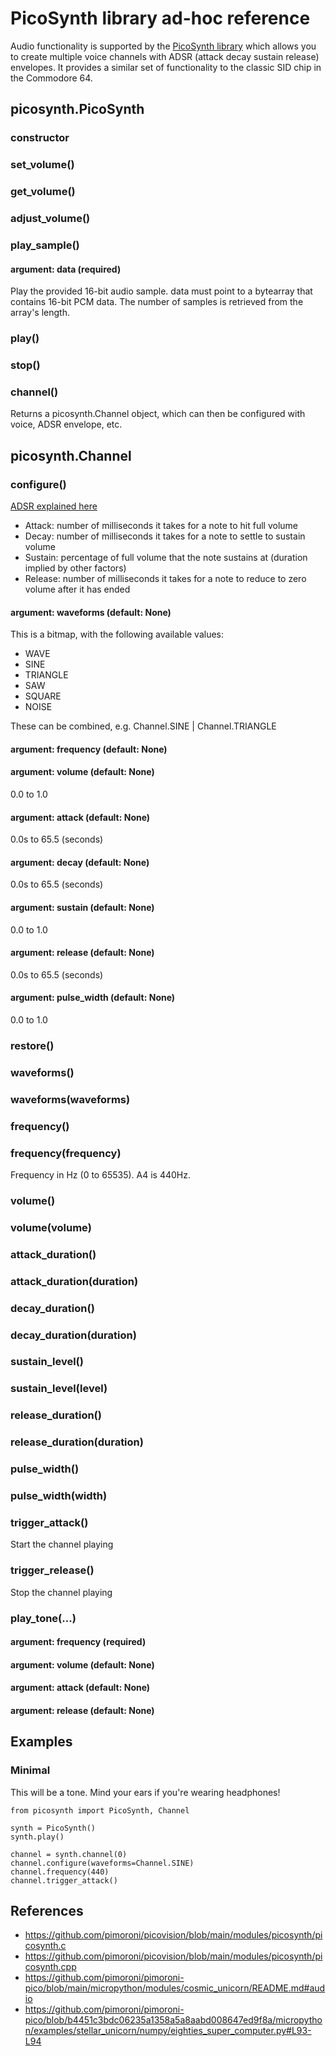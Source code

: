 # PicoSynth library ad-hoc reference

Audio functionality is supported by the [PicoSynth library](https://github.com/pimoroni/pimoroni-pico/tree/main/libraries/pico_synth) which allows you to create multiple voice channels with ADSR (attack decay sustain release) envelopes. It provides a similar set of functionality to the classic SID chip in the Commodore 64.

## picosynth.PicoSynth

### constructor

### set_volume()

### get_volume()

### adjust_volume()

### play_sample()

#### argument: data (required)

Play the provided 16-bit audio sample. data must point to a bytearray that contains 16-bit PCM data. The number of samples is retrieved from the array's length.

### play()

### stop()

### channel()

Returns a picosynth.Channel object, which can then be configured with voice, ADSR envelope, etc.

## picosynth.Channel

### configure()

[ADSR explained here](https://github.com/pimoroni/pimoroni-pico/blob/b4451c3bdc06235a1358a5a8aabd008647ed9f8a/libraries/pico_synth/pico_synth.hpp#L18C1-L21C103)

- Attack:  number of milliseconds it takes for a note to hit full volume
- Decay:   number of milliseconds it takes for a note to settle to sustain volume
- Sustain: percentage of full volume that the note sustains at (duration implied by other factors)
- Release: number of milliseconds it takes for a note to reduce to zero volume after it has ended

#### argument: waveforms (default: None)

This is a bitmap, with the following available values:

- WAVE
- SINE
- TRIANGLE
- SAW
- SQUARE
- NOISE

These can be combined, e.g. Channel.SINE | Channel.TRIANGLE

#### argument: frequency (default: None)

#### argument: volume (default: None)

0.0 to 1.0

#### argument: attack (default: None)

0.0s to 65.5 (seconds)

#### argument: decay (default: None)

0.0s to 65.5 (seconds)

#### argument: sustain (default: None)

0.0 to 1.0

#### argument: release (default: None)

0.0s to 65.5 (seconds)

#### argument: pulse_width (default: None)

0.0 to 1.0

### restore()

### waveforms()

### waveforms(waveforms)

### frequency()

### frequency(frequency)

Frequency in Hz (0 to 65535). A4 is 440Hz.

### volume()

### volume(volume)

### attack_duration()

### attack_duration(duration)

### decay_duration()

### decay_duration(duration)

### sustain_level()

### sustain_level(level)

### release_duration()

### release_duration(duration)

### pulse_width()

### pulse_width(width)

### trigger_attack()

Start the channel playing

### trigger_release()

Stop the channel playing

### play_tone(...)

#### argument: frequency (required)

#### argument: volume (default: None)

#### argument: attack (default: None)

#### argument: release (default: None)

## Examples

### Minimal

This will be a tone. Mind your ears if you're wearing headphones!
```
from picosynth import PicoSynth, Channel

synth = PicoSynth()
synth.play()

channel = synth.channel(0)
channel.configure(waveforms=Channel.SINE)
channel.frequency(440)
channel.trigger_attack()
```

## References

- https://github.com/pimoroni/picovision/blob/main/modules/picosynth/picosynth.c
- https://github.com/pimoroni/picovision/blob/main/modules/picosynth/picosynth.cpp
- https://github.com/pimoroni/pimoroni-pico/blob/main/micropython/modules/cosmic_unicorn/README.md#audio
- https://github.com/pimoroni/pimoroni-pico/blob/b4451c3bdc06235a1358a5a8aabd008647ed9f8a/micropython/examples/stellar_unicorn/numpy/eighties_super_computer.py#L93-L94
